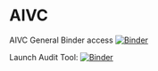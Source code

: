# AIVC
AIVC General Binder access
[![Binder](https://mybinder.org/badge_logo.svg)](https://mybinder.org/v2/gh/aideenf/AIVC/master)

Launch Audit Tool:
[![Binder](https://mybinder.org/badge_logo.svg)](https://mybinder.org/v2/gh/aideenf/AIVC/master?filepath=Run_Audit_Tool.ipynb)
